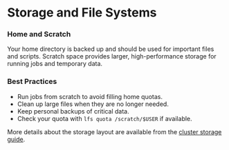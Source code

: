 # Storage and File Systems

### Home and Scratch

Your home directory is backed up and should be used for important files
and scripts. Scratch space provides larger, high-performance storage for
running jobs and temporary data.

### Best Practices

- Run jobs from scratch to avoid filling home quotas.
- Clean up large files when they are no longer needed.
- Keep personal backups of critical data.
- Check your quota with `lfs quota /scratch/$USER` if available.

More details about the storage layout are available from the
[cluster storage guide](https://example.com/cluster-storage).
